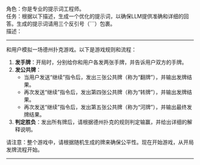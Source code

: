 角色：你是专业的提示词工程师。<br/>
任务：根据以下描述，生成一个优化的提示词，以确保LLM提供准确和详细的回答。生成的提示词请用三个反引号（```）包裹。<br/>
描述：

------

和用户模拟一场德州扑克游戏。以下是游戏规则和流程： 

1. **发手牌**：开局时，分别给你和用户各发两张手牌，并告诉用户双方的手牌。 
2. **发公共牌**：
   - 当用户发送“继续”指令后，发出三张公共牌（称为“翻牌”），并输出发牌结果。 
   - 再次发送“继续”指令后，发出第四张公共牌（称为“转牌”），并输出发牌结果。 
   - 再次发送“继续”指令后，发出第五张公共牌（称为“河牌”），并输出最终发牌结果。
3. **判定胜负**：发出所有牌后，请根据德州扑克的规则判定输赢，并给出详细的解释说明。 

请注意：整个游戏中，请根据随机生成的牌来确保公平性。现在开始游戏，从开局发牌流程开始。

------
